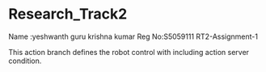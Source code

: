 # Research_Track2
Name  :yeshwanth guru krishna kumar
Reg No:S5059111
RT2-Assignment-1

This action branch defines the robot control with including action server condition.
